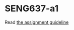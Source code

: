# SENG637-a1

Read [the assignment guideline](https://github.com/seng637/seng637-a1/blob/main/seng637-a1.md) 
